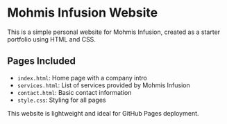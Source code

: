 
# Mohmis Infusion Website

This is a simple personal website for Mohmis Infusion, created as a starter portfolio using HTML and CSS.

## Pages Included
- `index.html`: Home page with a company intro
- `services.html`: List of services provided by Mohmis Infusion
- `contact.html`: Basic contact information
- `style.css`: Styling for all pages

This website is lightweight and ideal for GitHub Pages deployment.
